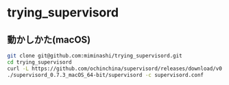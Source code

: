 # trying_supervisord

## 動かしかた(macOS)

```sh
git clone git@github.com:miminashi/trying_supervisord.git
cd trying_supervisord
curl -L https://github.com/ochinchina/supervisord/releases/download/v0.7.3/supervisord_0.7.3_macOS_64-bit.tar.gz | tar -xf -
./supervisord_0.7.3_macOS_64-bit/supervisord -c supervisord.conf 
```
